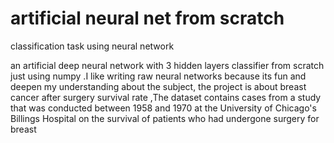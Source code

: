 # artificial neural net from scratch
 classification task using neural network

an artificial deep neural network with 3 hidden layers classifier from scratch just using numpy .I like writing raw neural networks because its fun and deepen my understanding about the subject, the project is about breast cancer after surgery survival rate ,The dataset contains cases from a study that was conducted between
1958 and 1970 at the University of Chicago's Billings Hospital on
the survival of patients who had undergone surgery for breast
